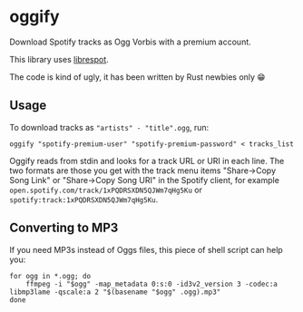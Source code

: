 # oggify

Download Spotify tracks as Ogg Vorbis with a premium account.

This library uses [librespot](https://github.com/librespot-org/librespot).

The code is kind of ugly, it has been written by Rust newbies only 😁

## Usage

To download tracks as `"artists" - "title".ogg`, run:

```
oggify "spotify-premium-user" "spotify-premium-password" < tracks_list
```

Oggify reads from stdin and looks for a track URL or URI in each line. The two formats are those you get with the track menu items "Share->Copy Song Link" or "Share->Copy Song URI" in the Spotify client, for example `open.spotify.com/track/1xPQDRSXDN5QJWm7qHg5Ku` or `spotify:track:1xPQDRSXDN5QJWm7qHg5Ku`.

## Converting to MP3

If you need MP3s instead of Oggs files, this piece of shell script can help you:

```
for ogg in *.ogg; do
	ffmpeg -i "$ogg" -map_metadata 0:s:0 -id3v2_version 3 -codec:a libmp3lame -qscale:a 2 "$(basename "$ogg" .ogg).mp3"
done
```

